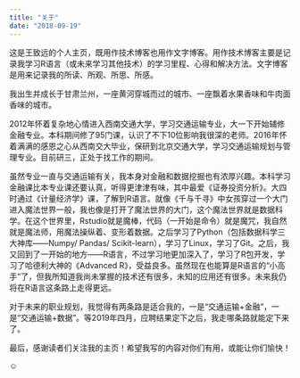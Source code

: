 ```yaml
---
title: "关于"
date: "2018-09-19"
---
```


这是王致远的个人主页，既用作技术博客也用作文字博客。用作技术博客主要是记录我学习R语言（或未来学习其他技术）的学习里程、心得和解决方法。文字博客是用来记录我的所读、所观、所思、所感。

我出生并成长于甘肃兰州，一座黄河穿城而过的城市、一座飘着水果香味和牛肉面香味的城市。

2012年怀着复杂地心情进入西南交通大学，学习交通运输专业，大一下开始辅修金融专业。本科期间修了95门课，认识了不下10位影响我很深的老师。2016年怀着满满的感恩之心从西南交大毕业，保研到北京交通大学，学习交通运输规划与管理专业。目前研三，正处于找工作的期间。

虽然专业一直与交通运输有关，我本身对金融和数据挖掘也有浓厚兴趣。本科学习金融课比本专业课还要认真，听得更津津有味，其中最爱《证券投资分析》。大四时通过《计量经济学》课，了解到R语言。就像《千与千寻》中女孩穿过一个大门进入魔法世界一般，我也像是打开了魔法世界的大门，这个魔法世界就是数据科学。在这个世界里，Rstudio就是魔棒，代码（一开始是命令）就是魔咒，我自然就是魔法师，用魔法操纵着、变形着数据。之后学习了Python（包括数据科学三大神库——Numpy/ Pandas/ Scikit-learn），学习了Linux，学习了Git。之后，我又回到了一开始的地方——R语言，不过学习地更加深入了，学习了R包开发，学习了哈德利大神的《Advanced R》，受益良多。虽然现在也能算是R语言的“小高手”了，但我所知道我尚未掌握的技术还有很多，未知的应用还有很多。未来我仍将在R语言这条路上走得更远。

对于未来的职业规划，我觉得有两条路是适合我的，一是“交通运输+金融”，一是“交通运输+数据”。等2019年四月，应聘结果定下之后，我走哪条路就能定下来了。

最后，感谢读者们关注我的主页！希望我写的内容对你们有用，或能让你们愉快！

:relaxed: